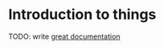 # Introduction to things

TODO: write [great documentation](http://jacobian.org/writing/great-documentation/what-to-write/)

